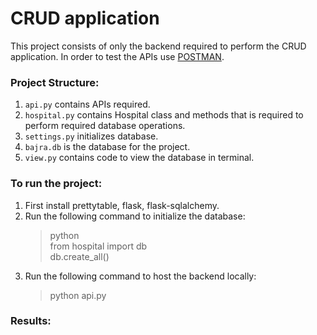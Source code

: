 # CRUD application
This project consists of only the backend required to perform the CRUD application. In order to test the APIs use [POSTMAN](https://learning.postman.com/docs/getting-started/introduction/).

### Project Structure:

1. `api.py` contains APIs required.
2. `hospital.py` contains Hospital class and methods that is required to perform required database operations.
3. `settings.py` initializes database.
4. `bajra.db` is the database for the project.
5. `view.py` contains code to view the database in terminal.

### To run the project:

1. First install prettytable, flask, flask-sqlalchemy.
2. Run the following command to initialize the database:
    > python<br>
    > from hospital import db<br>
    > db.create_all()
3. Run the following command to host the backend locally:
    > python api.py

### Results:
